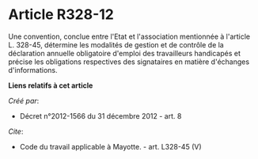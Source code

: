 # Article R328-12

Une convention, conclue entre l'Etat et l'association mentionnée à l'article L. 328-45, détermine les modalités de gestion et
de contrôle de la déclaration annuelle obligatoire d'emploi des travailleurs handicapés et précise les obligations
respectives des signataires en matière d'échanges d'informations.

**Liens relatifs à cet article**

_Créé par_:

  - Décret n°2012-1566 du 31 décembre 2012 - art. 8

_Cite_:

  - Code du travail applicable à Mayotte. - art. L328-45 (V)
